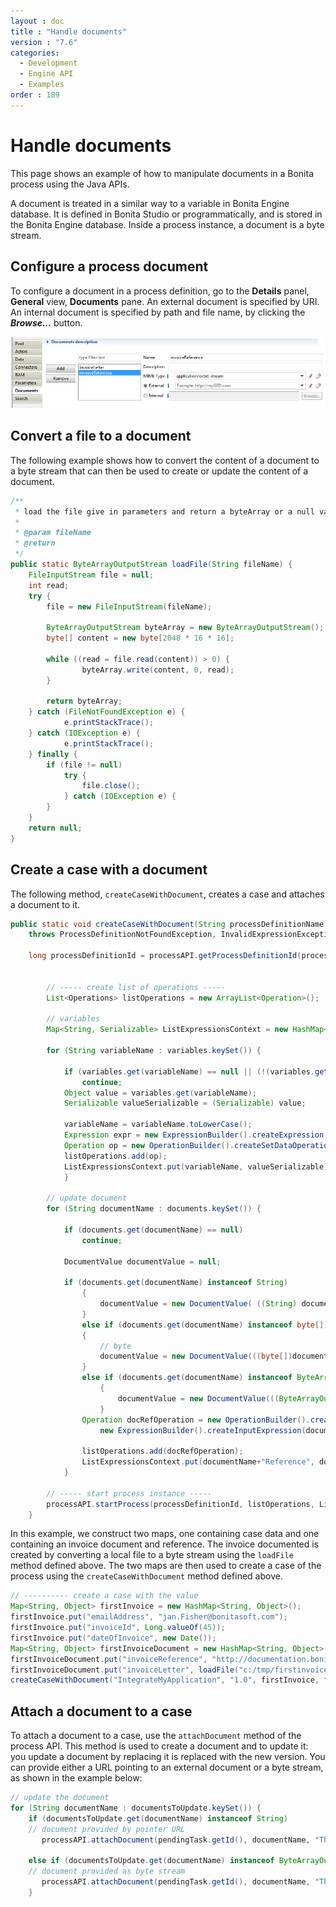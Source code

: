 ```yaml
---
layout : doc
title : "Handle documents"
version : "7.6"
categories:
  - Development
  - Engine API
  - Examples
order : 189
---
```

# Handle documents

This page shows an example of how to manipulate documents in a Bonita process using the Java APIs. 

A document is treated in a similar way to a variable in Bonita Engine database. It is defined in Bonita Studio or programmatically, and is stored in the Bonita Engine database. Inside a process instance, a document is a byte stream.

## Configure a process document

To configure a document in a process definition, go to the **Details** panel, **General** view, **Documents** pane.
An external document is specified by URI. An internal document is specified by path and file name, by clicking the **_Browse..._** button.

![Configure documents](images/images-6_0/documents_declarations.png)

## Convert a file to a document

The following example shows how to convert the content of a document to a byte stream that can then be used to create or update the content of a document.
```java
/**
 * load the file give in parameters and return a byteArray or a null value
 * 
 * @param fileName
 * @return
 */
public static ByteArrayOutputStream loadFile(String fileName) {
	FileInputStream file = null;
	int read;
	try {
		file = new FileInputStream(fileName);

		ByteArrayOutputStream byteArray = new ByteArrayOutputStream();
		byte[] content = new byte[2048 * 16 * 16];

		while ((read = file.read(content)) > 0) {
				byteArray.write(content, 0, read);
		}

		return byteArray;
	} catch (FileNotFoundException e) {
			e.printStackTrace();
	} catch (IOException e) {
			e.printStackTrace();
	} finally {
		if (file != null)
			try {
				file.close();
			} catch (IOException e) {
		}
	}
	return null;
}
```

## Create a case with a document

The following method, `createCaseWithDocument`, creates a case and attaches a document to it.
```java
public static void createCaseWithDocument(String processDefinitionName, String processVersion, Map<String, Object> variables, Map<String, Object> documents, ProcessAPI processAPI)
    throws ProcessDefinitionNotFoundException, InvalidExpressionException, ProcessActivationException, ProcessExecutionException {

    long processDefinitionId = processAPI.getProcessDefinitionId(processDefinitionName, processVersion);
                
                
        // ----- create list of operations -----                
        List<Operations> listOperations = new ArrayList<Operation>();
                
        // variables
        Map<String, Serializable> ListExpressionsContext = new HashMap<String, Serializable>();

        for (String variableName : variables.keySet()) {

            if (variables.get(variableName) == null || (!(variables.get(variableName) instanceof Serializable)))
                continue;
            Object value = variables.get(variableName);
            Serializable valueSerializable = (Serializable) value;

            variableName = variableName.toLowerCase();
            Expression expr = new ExpressionBuilder().createExpression(variableName, variableName, value.getClass().getName(), ExpressionType.TYPE_INPUT);
            Operation op = new OperationBuilder().createSetDataOperation(variableName, expr);
            listOperations.add(op);
            ListExpressionsContext.put(variableName, valueSerializable);
            }
                
        // update document
        for (String documentName : documents.keySet()) {

            if (documents.get(documentName) == null)
                continue;

            DocumentValue documentValue = null;

            if (documents.get(documentName) instanceof String)
                {
                    documentValue = new DocumentValue( ((String) documents.get(documentName)));
                }
                else if (documents.get(documentName) instanceof byte[])
                {
                    // byte
                    documentValue = new DocumentValue(((byte[])documents.get(documentName)), "plain/text", "myfilename");        
                }
                else if (documents.get(documentName) instanceof ByteArrayOutputStream)
                    {
                        documentValue = new DocumentValue(((ByteArrayOutputStream) documents.get(documentName)).toByteArray(), "plain/text", "myfilename");         // url
                    }
                Operation docRefOperation = new OperationBuilder().createSetDocument(documentName,
                    new ExpressionBuilder().createInputExpression(documentName+"Reference", DocumentValue.class.getName()));
                        
                listOperations.add(docRefOperation);
                ListExpressionsContext.put(documentName+"Reference", documentValue);
            }
                
        // ----- start process instance -----
        processAPI.startProcess(processDefinitionId, listOperations, ListExpressionsContext);
    }
```

In this example, we construct two maps, one containing case data and one containing an invoice document and reference. 
The invoice documented is created by converting a local file to a byte stream using the `loadFile` method defined above. 
The two maps are then used to create a case of the process using the `createCaseWithDocument` method defined above.
```java
// ---------- create a case with the value
Map<String, Object> firstInvoice = new HashMap<String, Object>();
firstInvoice.put("emailAddress", "jan.Fisher@bonitasoft.com");
firstInvoice.put("invoiceId", Long.valueOf(45));
firstInvoice.put("dateOfInvoice", new Date());
Map<String, Object> firstInvoiceDocument = new HashMap<String, Object>();
firstInvoiceDocument.put("invoiceReference", "http://documentation.bonitasoft.com");
firstInvoiceDocument.put("invoiceLetter", loadFile("c:/tmp/firstinvoice.pdf"));
createCaseWithDocument("IntegrateMyApplication", "1.0", firstInvoice, firstInvoiceDocument, processAPI);
```

## Attach a document to a case

To attach a document to a case, use the `attachDocument` method of the process API. 
This method is used to create a document and to update it: you update a document by replacing it is replaced with the new version. 
You can provide either a URL pointing to an external document or a byte stream, as shown in the example below:
```java
// update the document
for (String documentName : documentsToUpdate.keySet()) {
    if (documentsToUpdate.get(documentName) instanceof String)
	// document provided by pointer URL
       processAPI.attachDocument(pendingTask.getId(), documentName, "TheFileName", "application/pdf", (String) documentsToUpdate.get(documentName));

    else if (documentsToUpdate.get(documentName) instanceof ByteArrayOutputStream)
	// document provided as byte stream
       processAPI.attachDocument(pendingTask.getId(), documentName, "TheFileName", "application/pdf", ((ByteArrayOutputStream) documentsToUpdate.get(documentName)).toByteArray());
    }
```
